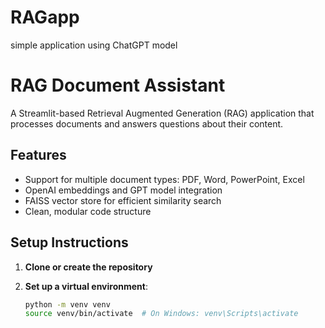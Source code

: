 # RAGapp
simple application using ChatGPT model
# RAG Document Assistant

A Streamlit-based Retrieval Augmented Generation (RAG) application that processes documents and answers questions about their content.

## Features

- Support for multiple document types: PDF, Word, PowerPoint, Excel
- OpenAI embeddings and GPT model integration
- FAISS vector store for efficient similarity search
- Clean, modular code structure

## Setup Instructions

1. **Clone or create the repository**

2. **Set up a virtual environment**:
   ```bash
   python -m venv venv
   source venv/bin/activate  # On Windows: venv\Scripts\activate
